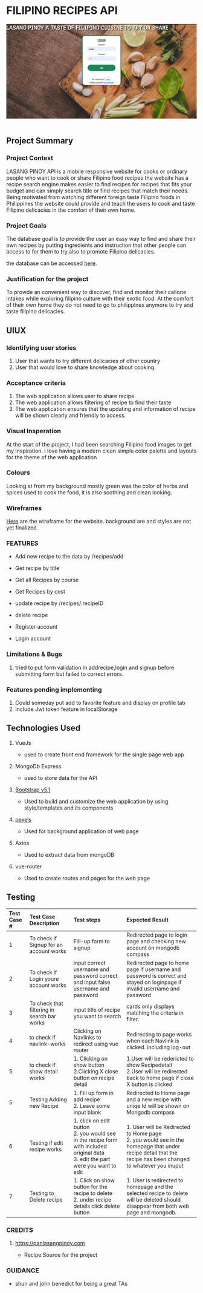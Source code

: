 # FILIPINO RECIPES API

<img src='./src/assets/LasangPinoy.JPG' style="display:block">
<br>

## Project Summary

### Project Context

LASANG PINOY API is a mobile responsive website for cooks or ordinary people who want to cook or share Filipino food recipes the website has a recipe search engine makes easier to find recipes for recipes that fits your budget and can simply search title or find recipes that match their needs. Being motivated from watching different foreign taste Filipino foods in Philippines the website could provide and teach the users to cook and taste Filipino delicacies in the comfort of their own home.

### Project Goals

The database goal is to provide the user an easy way to find and share their own recipes by putting ingredients and instruction that other people can access to for them to try also to promote Filipino delicacies.

the database can be accessed [here](https://engroliver.github.io/Oliver-Assignment-1/).

### Justification for the project

To provide an convenient way to discover, find and monitor their callorie intakes while exploring filipino culture with their exotic food. At the comfort of their own home they do not need to go to philippines anymore to try and taste filipino delicacies.

 ## UIUX
 
  ### Identifying user stories
  1. User that wants to try different delicacies of other country<br>
  2. User that would love to share knowledge about cooking. <br> 
  
  ###  Acceptance criteria
  1. The web application allows user to share recipe. <br>
  2. The web application allows filtering of recipe to find their taste <br>
  3. The web application ensures that the updating and information of recipe will be shown clearly and friendly to access.
 
 ### Visual Insperation
At the start of the project, I had been searching Filipino food images to get my inspiration. I love having a modern clean simple color palette and layouts for the theme of the web application
 ### Colours
Looking at from my background mostly green was the color of herbs and spices used to cook the food, it is also soothing and clean looking. 

### Wireframes
[Here](/ui-ux-pdf/uiux.pdf) are the wireframe for the website. background are and styles are not yet finalized.



### FEATURES

* Add new recipe to the data by /recipes/add

* Get recipe by title

* Get all Recipes by course

* Get Recipes by cost

* update recipe by /recipes/:recipeID

* delete recipe

* Register account

* Login account

### Limitations & Bugs
1. tried to put form validation in addrecipe,login and signup before submitting form but failed to correct errors. 

### Features pending implementing
1. Could someday put add to favorite feature and display on profile tab
2. Include Jwt token feature in localStorage 

## Technologies Used
1. VueJs 
    - used to create  front end framework for the single page web app 

2. MongoDb Express 
    - used to store data for the API

3. [Bootstrap v5.1](https://getbootstrap.com/docs/5.1/getting-started/introduction/) 
    - Used to build and customize the web application by using style/templates and its components     

4. [pexels](https://www.pexels.com/) 
    - Used for background application of web page 

 5. Axios 
    - Used to extract data from mongoDB

 6. vue-router 
    - Used to create routes and pages for the web page   


 ## Testing
 
 | Test Case #  | Test Case Description  | Test steps | Expected Result       |
 | :------------|:---------------------- |:---------- |:--------------------- |
 |1 | To check if Signup for an account works | Fill-up form to signup | Redirected page to login page and checking new account on mongodb compass |
 |2 | To check if Login youre account works| input correct username and password correct and input false username and password| Redirected page to home page if username and password is correct and stayed on loginpage if invalid username and password |
 |3 | To check that filtering in search bar works | input title of recipe you want to search | cards only displays matching the criteria in filter.|
 |4 | to check if navlink-works |Clicking on Navlinks to redirect using vue router |Redirecting to page works when each Navlink is clicked. including log-out |
 |5 | to check if show detail works |1. Clicking on show button <br>2.Clicking X close button on recipe detail |1.User will be redericted to show Recipedetail<br>2.User will be redirected back to home page if close X button is clicked|
 |5 | Testing Adding new Recipe | 1. Fill up form in add recipe<br> 2. Leave some input blank | Redirected to Home page and a new recipe with uniqe Id will be shown on Mongodb compass|
 |6 | Testing if edit recipe works | 1. click on edit button <br> 2. you would see in the recipe form with included original data<br>3. edit the part were you want to edit | 1. User will be Redirected to Home page <br> 2. you would see in the homepage that under recipe detail that the recipe has been changed to whatever you inuput  | 
 |7 | Testing to Delete recipe | 1. Click on show button for the recipe to delete  <br> 2. under recipe details click delete button| 1. User is redirected to homepage and the selected recipe to delete will be deleted should disappear from both web page and mongodb. |

### CREDITS
1. https://panlasangpinoy.com

    - Recipe Source for the project

### GUIDANCE
 - shun and john benedict for being a great TAs

